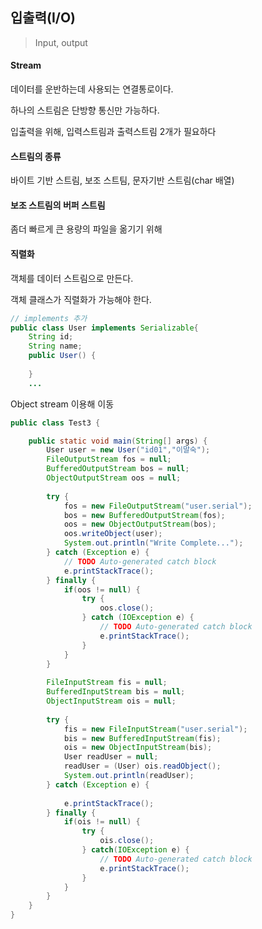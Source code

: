 ## 입출력(I/O)

> Input, output

#### Stream

데이터를 운반하는데 사용되는 연결통로이다.

하나의 스트림은 단방향 통신만 가능하다.

입출력을 위해, 입력스트림과 출력스트림 2개가 필요하다



#### 스트림의 종류

바이트 기반 스트림, 보조 스트팀, 문자기반 스트림(char 배열)



#### 보조 스트림의 버퍼 스트림

좀더 빠르게 큰 용량의 파일을 옮기기 위해



#### 직렬화

객체를 데이터 스트림으로 만든다.

객체 클래스가 직렬화가 가능해야 한다.

```java
// implements 추가
public class User implements Serializable{
	String id;
	String name;
	public User() {
		
	}
    ...
```

Object stream 이용해 이동

```java
public class Test3 {

	public static void main(String[] args) {
		User user = new User("id01","이말숙");
		FileOutputStream fos = null;
		BufferedOutputStream bos = null;
		ObjectOutputStream oos = null;
		
		try {
			fos = new FileOutputStream("user.serial");
			bos = new BufferedOutputStream(fos);
			oos = new ObjectOutputStream(bos);
			oos.writeObject(user);
			System.out.println("Write Complete...");
		} catch (Exception e) {
			// TODO Auto-generated catch block
			e.printStackTrace();
		} finally {
			if(oos != null) {
				try {
					oos.close();
				} catch (IOException e) {
					// TODO Auto-generated catch block
					e.printStackTrace();
				}
			}
		}
		
		FileInputStream fis = null;
		BufferedInputStream bis = null;
		ObjectInputStream ois = null;
		
		try {
			fis = new FileInputStream("user.serial");
			bis = new BufferedInputStream(fis);
			ois = new ObjectInputStream(bis);
			User readUser = null;
			readUser = (User) ois.readObject();
			System.out.println(readUser);
		} catch (Exception e) {
			
			e.printStackTrace();
		} finally {
			if(ois != null) {
				try {
					ois.close();
				} catch(IOException e) {
					// TODO Auto-generated catch block
					e.printStackTrace();
				}
			}
		}
	}
}
```

